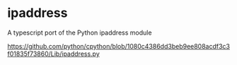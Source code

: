 # ipaddress

A typescript port of the Python ipaddress module

https://github.com/python/cpython/blob/1080c4386dd3beb9ee808acdf3c3f01835f73860/Lib/ipaddress.py
